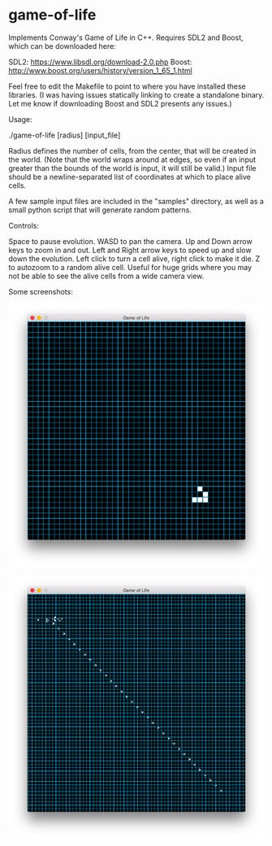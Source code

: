 # game-of-life
Implements Conway's Game of Life in C++. Requires SDL2 and Boost, which can be downloaded here:

SDL2: https://www.libsdl.org/download-2.0.php
Boost: http://www.boost.org/users/history/version_1_65_1.html

Feel free to edit the Makefile to point to where you have installed these libraries.
(I was having issues statically linking to create a standalone binary. Let me know if downloading Boost and SDL2 presents any issues.)

Usage:

./game-of-life [radius] [input_file]

Radius defines the number of cells, from the center, that will be created in the world. (Note that the world wraps around at edges, so even if an input greater than the bounds of the world is input, it will still be valid.)
Input file should be a newline-separated list of coordinates at which to place alive cells.

A few sample input files are included in the "samples" directory, as well as a small python script that will generate random patterns.

Controls:

Space to pause evolution.
WASD to pan the camera.
Up and Down arrow keys to zoom in and out.
Left and Right arrow keys to speed up and slow down the evolution.
Left click to turn a cell alive, right click to make it die.
Z to autozoom to a random alive cell. Useful for huge grids where you may not be able to see the alive cells from a wide camera view.



Some screenshots:

![Glider](images/glider.png)

![Glider Gun](images/glider-gun.png)